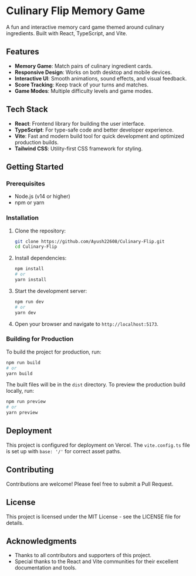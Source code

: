 # Culinary Flip Memory Game

A fun and interactive memory card game themed around culinary ingredients. Built with React, TypeScript, and Vite.

## Features

- **Memory Game**: Match pairs of culinary ingredient cards.
- **Responsive Design**: Works on both desktop and mobile devices.
- **Interactive UI**: Smooth animations, sound effects, and visual feedback.
- **Score Tracking**: Keep track of your turns and matches.
- **Game Modes**: Multiple difficulty levels and game modes.

## Tech Stack

- **React**: Frontend library for building the user interface.
- **TypeScript**: For type-safe code and better developer experience.
- **Vite**: Fast and modern build tool for quick development and optimized production builds.
- **Tailwind CSS**: Utility-first CSS framework for styling.

## Getting Started

### Prerequisites

- Node.js (v14 or higher)
- npm or yarn

### Installation

1. Clone the repository:
   ```bash
   git clone https://github.com/Ayush22608/Culinary-Flip.git
   cd Culinary-Flip
   ```

2. Install dependencies:
   ```bash
   npm install
   # or
   yarn install
   ```

3. Start the development server:
   ```bash
   npm run dev
   # or
   yarn dev
   ```

4. Open your browser and navigate to `http://localhost:5173`.

### Building for Production

To build the project for production, run:
```bash
npm run build
# or
yarn build
```

The built files will be in the `dist` directory. To preview the production build locally, run:
```bash
npm run preview
# or
yarn preview
```

## Deployment

This project is configured for deployment on Vercel. The `vite.config.ts` file is set up with `base: '/'` for correct asset paths.

## Contributing

Contributions are welcome! Please feel free to submit a Pull Request.

## License

This project is licensed under the MIT License - see the LICENSE file for details.

## Acknowledgments

- Thanks to all contributors and supporters of this project.
- Special thanks to the React and Vite communities for their excellent documentation and tools. 